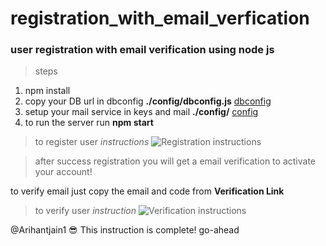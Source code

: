# registration_with_email_verfication

### user registration with email verification using node js

> steps

1. npm install
2. copy your DB url in dbconfig **./config/dbconfig.js** [dbconfig](https://github.com/Arihantjain1/registration_with_email_verification/blob/master/config/dbconfig.js)
3. setup your mail service in keys and mail **./config/** [config](https://github.com/Arihantjain1/registration_with_email_verification/blob/master/config)
4. to run the server run **npm start**


> to register user _instructions_
![Registration instructions](https://github.com/Arihantjain1/registration_with_email_verification/blob/master/test/register.png)


> after success registration you will get a email verification to activate your account!

to verify email just copy the email and code from **Verification Link**

> to verify user _instruction_
![Verification instructions](https://github.com/Arihantjain1/registration_with_email_verification/blob/master/test/verification.png)

@Arihantjain1  :sunglasses: This instruction is complete! go-ahead